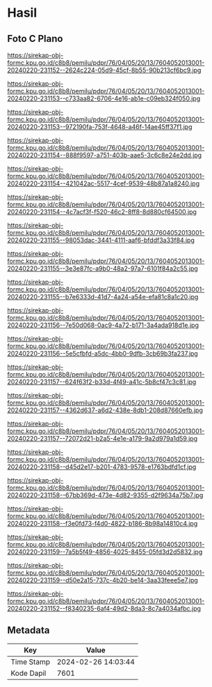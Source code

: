 # Hasil

## Foto C Plano

https://sirekap-obj-formc.kpu.go.id/c8b8/pemilu/pdpr/76/04/05/20/13/7604052013001-20240220-231152--2624c224-05d9-45cf-8b55-90b213cf6bc9.jpg

https://sirekap-obj-formc.kpu.go.id/c8b8/pemilu/pdpr/76/04/05/20/13/7604052013001-20240220-231153--c733aa82-6706-4e16-ab1e-c09eb324f050.jpg

https://sirekap-obj-formc.kpu.go.id/c8b8/pemilu/pdpr/76/04/05/20/13/7604052013001-20240220-231153--972190fa-753f-4648-a46f-14ae45ff37f1.jpg

https://sirekap-obj-formc.kpu.go.id/c8b8/pemilu/pdpr/76/04/05/20/13/7604052013001-20240220-231154--888f9597-a751-403b-aae5-3c6c8e24e2dd.jpg

https://sirekap-obj-formc.kpu.go.id/c8b8/pemilu/pdpr/76/04/05/20/13/7604052013001-20240220-231154--421042ac-5517-4cef-9539-48b87a1a8240.jpg

https://sirekap-obj-formc.kpu.go.id/c8b8/pemilu/pdpr/76/04/05/20/13/7604052013001-20240220-231154--4c7acf3f-f520-46c2-8ff8-8d880cf64500.jpg

https://sirekap-obj-formc.kpu.go.id/c8b8/pemilu/pdpr/76/04/05/20/13/7604052013001-20240220-231155--98053dac-3441-4111-aaf6-bfddf3a33f84.jpg

https://sirekap-obj-formc.kpu.go.id/c8b8/pemilu/pdpr/76/04/05/20/13/7604052013001-20240220-231155--3e3e87fc-a9b0-48a2-97a7-6101f84a2c55.jpg

https://sirekap-obj-formc.kpu.go.id/c8b8/pemilu/pdpr/76/04/05/20/13/7604052013001-20240220-231155--b7e6333d-41d7-4a24-a54e-efa81c8a1c20.jpg

https://sirekap-obj-formc.kpu.go.id/c8b8/pemilu/pdpr/76/04/05/20/13/7604052013001-20240220-231156--7e50d068-0ac9-4a72-b171-3a4ada918d1e.jpg

https://sirekap-obj-formc.kpu.go.id/c8b8/pemilu/pdpr/76/04/05/20/13/7604052013001-20240220-231156--5e5cfbfd-a5dc-4bb0-9dfb-3cb69b3fa237.jpg

https://sirekap-obj-formc.kpu.go.id/c8b8/pemilu/pdpr/76/04/05/20/13/7604052013001-20240220-231157--624f63f2-b33d-4f49-a41c-5b8cf47c3c81.jpg

https://sirekap-obj-formc.kpu.go.id/c8b8/pemilu/pdpr/76/04/05/20/13/7604052013001-20240220-231157--4362d637-a6d2-438e-8db1-208d87660efb.jpg

https://sirekap-obj-formc.kpu.go.id/c8b8/pemilu/pdpr/76/04/05/20/13/7604052013001-20240220-231157--72072d21-b2a5-4e1e-a179-9a2d979a1d59.jpg

https://sirekap-obj-formc.kpu.go.id/c8b8/pemilu/pdpr/76/04/05/20/13/7604052013001-20240220-231158--d45d2e17-b201-4783-9578-e1763bdfd1cf.jpg

https://sirekap-obj-formc.kpu.go.id/c8b8/pemilu/pdpr/76/04/05/20/13/7604052013001-20240220-231158--67bb369d-473e-4d82-9355-d2f9634a75b7.jpg

https://sirekap-obj-formc.kpu.go.id/c8b8/pemilu/pdpr/76/04/05/20/13/7604052013001-20240220-231158--f3e0fd73-f4d0-4822-b186-8b98a14810c4.jpg

https://sirekap-obj-formc.kpu.go.id/c8b8/pemilu/pdpr/76/04/05/20/13/7604052013001-20240220-231159--7a5b5f49-4856-4025-8455-05fd3d2d5832.jpg

https://sirekap-obj-formc.kpu.go.id/c8b8/pemilu/pdpr/76/04/05/20/13/7604052013001-20240220-231159--d50e2a15-737c-4b20-be14-3aa33feee5e7.jpg

https://sirekap-obj-formc.kpu.go.id/c8b8/pemilu/pdpr/76/04/05/20/13/7604052013001-20240220-231152--f8340235-6af4-49d2-8da3-8c7a4034afbc.jpg


## Metadata

| Key        | Value               |
| ---------- | ------------------- |
| Time Stamp | 2024-02-26 14:03:44 |
| Kode Dapil | 7601                |




